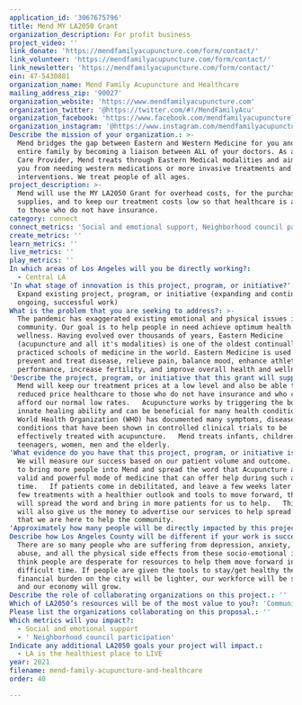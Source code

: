 ```yaml
---
application_id: '3067675796'
title: Mend MY LA2050 Grant
organization_description: For profit business
project_video: ''
link_donate: 'https://mendfamilyacupuncture.com/form/contact/'
link_volunteer: 'https://mendfamilyacupuncture.com/form/contact/'
link_newsletter: 'https://mendfamilyacupuncture.com/form/contact/'
ein: 47-5430881
organization_name: Mend Family Acupuncture and Healthcare
mailing_address_zip: '90027'
organization_website: 'https://www.mendfamilyacupuncture.com'
organization_twitter: '@https://twitter.com/#!/MendFamilyAcu'
organization_facebook: 'https://www.facebook.com/mendfamilyacupuncture?fref=ts'
organization_instagram: '@https://www.instagram.com/mendfamilyacupuncture/'
Describe the mission of your organization.: >-
  Mend bridges the gap between Eastern and Western Medicine for you and your
  entire family by becoming a liaison between ALL of your doctors. As a Primary
  Care Provider, Mend treats through Eastern Medical modalities and aims to keep
  you from needing western medications or more invasive treatments and
  interventions. We treat people of all ages.
project_description: >-
  Mend will use the MY LA2050 Grant for overhead costs, for the purchase of PPP
  supplies, and to keep our treatment costs low so that healthcare is affordable
  to those who do not have insurance. 
category: connect
connect_metrics: 'Social and emotional support, Neighborhood council participation'
create_metrics: ''
learn_metrics: ''
live_metrics: ''
play_metrics: ''
In which areas of Los Angeles will you be directly working?:
  - Central LA
'In what stage of innovation is this project, program, or initiative?': >-
  Expand existing project, program, or initiative (expanding and continuing
  ongoing, successful work)
What is the problem that you are seeking to address?: >-
  The pandemic has exaggerated existing emotional and physical issues in our
  community. Our goal is to help people in need achieve optimum health and
  wellness. Having evolved over thousands of years, Eastern Medicine
  (acupuncture and all it's modalities) is one of the oldest continually
  practiced schools of medicine in the world. Eastern Medicine is used to
  prevent and treat disease, relieve pain, balance mood, enhance athletic
  performance, increase fertility, and improve overall health and wellness.
'Describe the project, program, or initiative that this grant will support to address the problem identified.': >-
  Mend will keep our treatment prices at a low level and also be able to offer
  reduced price healthcare to those who do not have insurance and who cannot
  afford our normal low rates.   Acupuncture works by triggering the body's
  innate healing ability and can be beneficial for many health conditions. The
  World Health Organization (WHO) has documented many symptoms, diseases, and
  conditions that have been shown in controlled clinical trials to be
  effectively treated with acupuncture.   Mend treats infants, children,
  teenagers, women, men and the elderly.
'What evidence do you have that this project, program, or initiative is or will be successful, and how will you define and measure success?': >-
  We will measure our success based on our patient volume and outcome. We need
  to bring more people into Mend and spread the word that Acupuncture and a
  valid and powerful mode of medicine that can offer help during such a tough
  time.   If patients come in debilitated, and leave a few weeks later after a
  few treatments with a healthier outlook and tools to move forward, then they
  will spread the word and bring in more patients for us to help.   This grant
  will also give us the money to advertise our services to help spread the word
  that we are here to help the community. 
'Approximately how many people will be directly impacted by this project, program, or initiative?': '50'
Describe how Los Angeles County will be different if your work is successful.: >-
  There are so many people who are suffering from depression, anxiety, substance
  abuse, and all the physical side effects from these socio-emotional issues. I
  think people are desperate for resources to help them move forward in such a
  difficult time. If people are given the tools to stay/get healthy the
  financial burden on the city will be lighter, our workforce will be stronger,
  and our economy will grow. 
Describe the role of collaborating organizations on this project.: ''
Which of LA2050’s resources will be of the most value to you?: 'Communications support,Volunteer recruitment'
Please list the organizations collaborating on this proposal.: ''
Which metrics will you impact?:
  - Social and emotional support
  - ' Neighborhood council participation'
Indicate any additional LA2050 goals your project will impact.:
  - LA is the healthiest place to LIVE
year: 2021
filename: mend-family-acupuncture-and-healthcare
order: 40

---
```

